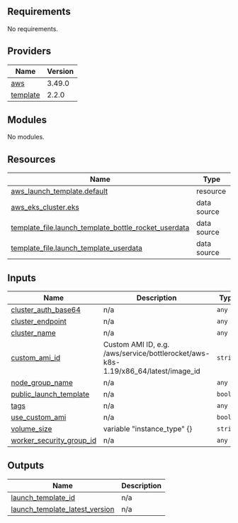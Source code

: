 ## Requirements

No requirements.

## Providers

| Name | Version |
|------|---------|
| <a name="provider_aws"></a> [aws](#provider\_aws) | 3.49.0 |
| <a name="provider_template"></a> [template](#provider\_template) | 2.2.0 |

## Modules

No modules.

## Resources

| Name | Type |
|------|------|
| [aws_launch_template.default](https://registry.terraform.io/providers/hashicorp/aws/latest/docs/resources/launch_template) | resource |
| [aws_eks_cluster.eks](https://registry.terraform.io/providers/hashicorp/aws/latest/docs/data-sources/eks_cluster) | data source |
| [template_file.launch_template_bottle_rocket_userdata](https://registry.terraform.io/providers/hashicorp/template/latest/docs/data-sources/file) | data source |
| [template_file.launch_template_userdata](https://registry.terraform.io/providers/hashicorp/template/latest/docs/data-sources/file) | data source |

## Inputs

| Name | Description | Type | Default | Required |
|------|-------------|------|---------|:--------:|
| <a name="input_cluster_auth_base64"></a> [cluster\_auth\_base64](#input\_cluster\_auth\_base64) | n/a | `any` | n/a | yes |
| <a name="input_cluster_endpoint"></a> [cluster\_endpoint](#input\_cluster\_endpoint) | n/a | `any` | n/a | yes |
| <a name="input_cluster_name"></a> [cluster\_name](#input\_cluster\_name) | n/a | `any` | n/a | yes |
| <a name="input_custom_ami_id"></a> [custom\_ami\_id](#input\_custom\_ami\_id) | Custom AMI ID, e.g. /aws/service/bottlerocket/aws-k8s-1.19/x86\_64/latest/image\_id | `string` | `null` | no |
| <a name="input_node_group_name"></a> [node\_group\_name](#input\_node\_group\_name) | n/a | `any` | n/a | yes |
| <a name="input_public_launch_template"></a> [public\_launch\_template](#input\_public\_launch\_template) | n/a | `bool` | `false` | no |
| <a name="input_tags"></a> [tags](#input\_tags) | n/a | `any` | n/a | yes |
| <a name="input_use_custom_ami"></a> [use\_custom\_ami](#input\_use\_custom\_ami) | n/a | `bool` | `false` | no |
| <a name="input_volume_size"></a> [volume\_size](#input\_volume\_size) | variable "instance\_type" {} | `string` | `"50"` | no |
| <a name="input_worker_security_group_id"></a> [worker\_security\_group\_id](#input\_worker\_security\_group\_id) | n/a | `any` | n/a | yes |

## Outputs

| Name | Description |
|------|-------------|
| <a name="output_launch_template_id"></a> [launch\_template\_id](#output\_launch\_template\_id) | n/a |
| <a name="output_launch_template_latest_version"></a> [launch\_template\_latest\_version](#output\_launch\_template\_latest\_version) | n/a |
